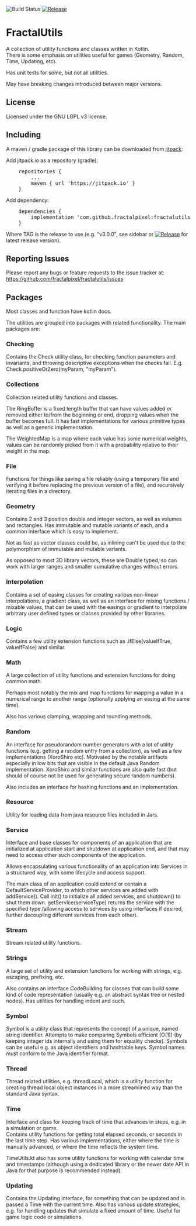 ![Build Status](https://github.com/fractalpixel/fractalutils/actions/workflows/run-tests-on-push.yml/badge.svg)
[![Release](https://jitpack.io/v/fractalpixel/fractalutils.svg)](https://jitpack.io/#fractalpixel/fractalutils)

# FractalUtils

A collection of utility functions and classes written in Kotlin.  
There is some emphasis on utilities useful for games (Geometry, Random, Time, Updating, etc).

Has unit tests for some, but not all utilities. 

May have breaking changes introduced between major versions.

## License

Licensed under the GNU LGPL v3 license.


## Including

A maven / gradle package of this library can be downloaded from [jitpack](https://jitpack.io/#fractalpixel/fractalutils):

Add jitpack.io as a repository (gradle):
<pre>
    repositories {
        ...
        maven { url 'https://jitpack.io' }
    }
</pre>

Add dependency:
<pre>
	dependencies {
        implementation 'com.github.fractalpixel:fractalutils:TAG'
	}
</pre>

Where TAG is the release to use (e.g. "v3.0.0", see sidebar or 
[![Release](https://jitpack.io/v/fractalpixel/fractalutils.svg)](https://jitpack.io/#fractalpixel/fractalutils) 
for latest release version).


## Reporting Issues

Please report any bugs or feature requests to the issue tracker at:
https://github.com/fractalpixel/fractalutils/issues


## Packages
Most classes and function have kotlin docs. 

The utilities are grouped into packages with related functionality.  The main packages are:

### Checking
Contains the Check utility class, for checking function parameters and invariants, 
and throwing descriptive exceptions when the checks fail.  E.g. Check.positiveOrZero(myParam, "myParam").

### Collections
Collection related utility functions and classes.

The RingBuffer is a fixed length buffer that can have values added or removed either to/from the beginning or end,
dropping values when the buffer becomes full.  It has fast implementations for various primitive types as well as a
generic implementation.

The WeightedMap is a map where each value has some numerical weights, values can be randomly picked from it
with a probability relative to their weight in the map.

### File
Functions for things like saving a file reliably (using a temporary file and verifying it before replacing 
the previous version of a file), and recursively iterating files in a directory.

### Geometry
Contains 2 and 3 position double and integer vectors, as well as volumes and rectangles.
Has immutable and mutable variants of each, and a common interface which is easy to implement.

Not as fast as vector classes could be, as inlining can't be used due to the polymorphism of immutable and mutable variants.

As opposed to most 3D library vectors, these are Double typed, so can work with larger ranges and smaller
cumulative changes without errors.

### Interpolation
Contains a set of easing classes for creating various non-linear interpolations, a gradient class, as well as 
an interface for mixing functions / mixable values, that can be used with the easings or gradient to interpolate 
arbitrary user defined types or classes provided by other libraries.

### Logic
Contains a few utility extension functions such as <boolean expression>.ifElse(valueIfTrue, valueIfFalse) and similar.

### Math
A large collection of utility functions and extension functions for doing common math.

Perhaps most notably the mix and map functions for mapping a value in a numerical range to another range 
(optionally applying an easing at the same time).

Also has various clamping, wrapping and rounding methods.

### Random
An interface for pseudorandom number generators with a lot of utility functions (e.g. getting a random entry from a
collection), as well as a few implementations (XoroShiro etc).  Motivated by the notable artifacts especially in
low bits that are visible in the default Java Random implementation.  XoroShiro and similar functions are also 
quite fast (but should of course not be used for generating secure random numbers).

Also includes an interface for hashing functions and an implementation.

### Resource
Utility for loading data from java resource files included in Jars.

### Service
Interface and base classes for components of an application that are initialized at application start and shutdown
at application end, and that may need to access other such components of the application.

Allows encapsulating various functionality of an application into Services in a structured way, with some
lifecycle and access support.

The main class of an application could extend or contain a DefaultServiceProvider, to which other services
are added with addService().  Call init() to initialize all added services, and shutdown() to shut them down.
getService(serviceType) returns the service with the specified type (allowing access to services by using
interfaces if desired, further decoupling different services from each other).

### Stream
Stream related utility functions.

### Strings
A large set of utility and extension functions for working with strings, e.g. escaping, prefixing, etc.

Also contains an interface CodeBuilding for classes that can build some kind of code representation (usually 
e.g. an abstract syntax tree or nested nodes).  Has utilities for handling indent and such.

### Symbol
Symbol is a utility class that represents the concept of a unique, named string identifier.
Attempts to make comparing Symbols efficient (O(1)) (by keeping integer ids internally and using them for equality checks).
Symbols can be useful e.g. as object identifiers and hashtable keys. 
Symbol names must conform to the Java identifier format.

### Thread
Thread related utilities, e.g. threadLocal, which is a utility function for creating thread local object instances
in a more streamlined way than the standard Java syntax.

### Time
Interface and class for keeping track of time that advances in steps, e.g. in a simulation or game.  
Contains utility functions for getting total elapsed seconds, or seconds in the last time step.
Has various implementations, either where the time is manually advanced, or where the time reflects the system time.

TimeUtils.kt also has some utility functions for working with calendar time and timestamps 
(although using a dedicated library or the newer date API in Java for that purpose is recommended instead).

### Updating
Contains the Updating interface, for something that can be updated and is passed a Time with the current time.
Also has various update strategies, e.g. for handling updates that simulate a fixed amount of time.
Useful for game logic code or simulations.

